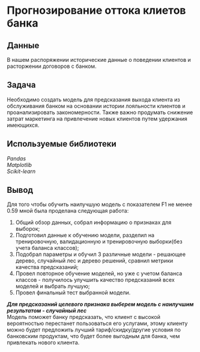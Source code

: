 # Прогнозирование оттока клиетов банка

## Данные

В нашем распоряжении исторические данные о поведении клиентов и расторжении договоров с банком.

## Задача

Необходимо создать модель для предсказания выхода клиента из обслуживания банком на основании истории лояльности клиентов и проанализировать закономерности. Также важно продумать снижение затрат маркетинга на привлечение новых клиентов путем удержания имеющихся.

## Используемые библиотеки

*Pandas* <br>
*Matplotlib* <br>
*Scikit-learn* <br>

## Вывод

Для того чтобы обучить наилучшую модель с показателем F1 не менее 0.59 мной была проделана следующая работа:<br>
1. Общий обзор данных, собрал информацию о признаках для выборок;<br>
2. Подготовил данные к обучению модели, разделил на тренировочную, валидационную и тренировочную выборки(без учета баланса классов);<br>
3. Подобрал параметры и обучил 3 различные модели - решающее дерево, случайный лес и дерево решений, сравнил метрики качества предсказаний;<br>
4. Провел повторное обучение моделей, но уже с учетом баланса классов - получилось улучшить качество предсказаний всех моделей и выбрать лучшую;<br>
5. Провел финальный тест выбранной модели.

***Для предсказаний целевого признака выберем модель с наилучшим результатом - случайный лес***<br>
Модель поможет банку предсказать, что клиент с высокой вероятностью перестанет пользоваться его услугами, этому клиенту можно будет предложить лучший тариф/скидку/другие условия по банковским продуктам, что будет более выгодным для банка, чем привлекать нового клиента.
